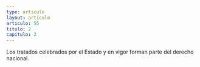 ```yaml
---
type: articulo
layout: articulo
articulo: 55
titulo: 2
capitulo: 2
---
```

Los tratados celebrados por el Estado y en vigor forman parte del derecho nacional.
